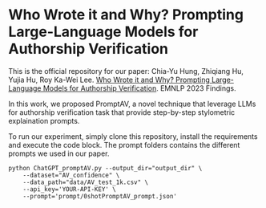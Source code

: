 # Who Wrote it and Why? Prompting Large-Language Models for Authorship Verification

This is the official repository for our paper: Chia-Yu Hung, Zhiqiang Hu, Yujia Hu, Roy Ka-Wei Lee. [Who Wrote it and Why? Prompting Large-Language Models for Authorship Verification](https://arxiv.org/abs/2310.08123). EMNLP 2023 Findings.


In this work, we proposed PromptAV, a novel technique that leverage LLMs for authorship verification task that provide step-by-step stylometric explaination prompts. 


To run our experiment, simply clone this repository, install the requirements and execute the code block. The prompt folders contains the different prompts we used in our paper.
```
python ChatGPT_promptAV.py --output_dir="output_dir" \
    --dataset="AV_confidence" \
    --data_path="data/AV_test_1k.csv" \
    --api_key='YOUR-API-KEY' \
    --prompt='prompt/0shotPromptAV_prompt.json'
```

